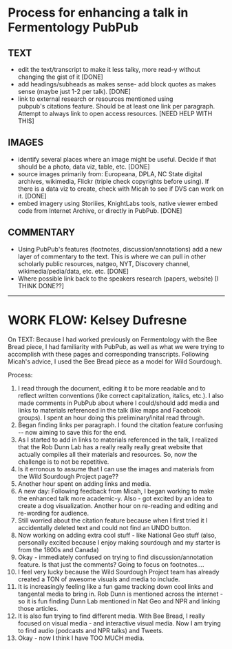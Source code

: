 Process for enhancing a talk in Fermentology PubPub
===

TEXT
---
- edit the text/transcript to make it less talky, more read-y without changing the gist of it [DONE]
- add headings/subheads as makes sense- add block quotes as makes sense (maybe just 1-2 per talk). [DONE]
- link to external research or resources mentioned using pubpub's citations feature. Should be at least one link per paragraph. Attempt to always link to open access resources. [NEED HELP WITH THIS] 

IMAGES
---
- identify several places where an image might be useful. Decide if that should be a photo, data viz, table, etc. [DONE]
- source images primarily from: Europeana, DPLA, NC State digital archives, wikimedia, Flickr (triple check copyrights before using). If there is a data viz to create, check with Micah to see if DVS can work on it. [DONE]
- embed imagery using Storiiies, KnightLabs tools, native viewer embed code from Internet Archive, or directly in PubPub. [DONE]

COMMENTARY
---
- Using PubPub's features (footnotes, discussion/annotations) add a new layer of commentary to the text. This is where we can pull in other scholarly public resources, natgeo, NYT, Discovery channel, wikimedia/pedia/data, etc. etc. [DONE]
- Where possible link back to the speakers research (papers, website) [I THINK DONE??]
---
WORK FLOW: Kelsey Dufresne 
===
On TEXT: Because I had worked previously on Fermentology with the Bee Bread piece, I had familiarity with PubPub, as well as what we were trying to accomplish with these pages and corresponding transcripts. Following Micah's advice, I used the Bee Bread piece as a model for Wild Sourdough.

Process:
1. I read through the document, editing it to be more readable and to reflect written conventions (like correct capitalization, italics, etc.). I also made comments in PubPub about where I could/should add media and links to materials referenced in the talk (like maps and Facebook groups). I spent an hour doing this preliminary/inital read through.
2. Began finding links per paragraph. I found the citation feature confusing -- now aiming to save this for the end.
3. As I started to add in links to materials referenced in the talk, I realized that the Rob Dunn Lab has a really really really great website that actually compiles all their materials and resources. So, now the challenge is to not be repetitive. 
4. Is it erronous to assume that I can use the images and materials from the Wild Sourdough Project page??
5. Another hour spent on adding links and media.
6. A new day: Following feedback from Micah, I began working to make the enhanced talk more academic-y. Also - got excited by an idea to create a dog visualization. Another hour on re-reading and editing and re-wording for audience. 
7. Still worried about the citation feature because when I first tried it I accidentally deleted text and could not find an UNDO button. 
8. Now working on adding extra cool stuff - like National Geo stuff (also, personally excited because I enjoy making sourdough and my starter is from the 1800s and Canada) 
9. Okay - immediately confused on trying to find discussion/annotation feature. Is that just the comments? Going to focus on footnotes.... 
11. I feel very lucky because the Wild Sourdough Project team has already created a TON of awesome visuals and media to include.
12. It is increasingly feeling like a fun game tracking down cool links and tangental media to bring in. Rob Dunn is mentioned across the internet - so it is fun finding Dunn Lab mentioned in Nat Geo and NPR and linking those articles.
13. It is also fun trying to find different media. With Bee Bread, I really focused on visual media - and interactive visual media. Now I am trying to find audio (podcasts and NPR talks) and Tweets.
14. Okay - now I think I have TOO MUCH media.
